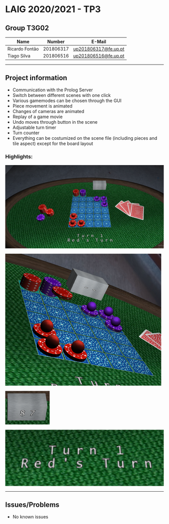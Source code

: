 # LAIG 2020/2021 - TP3

## Group T3G02
| Name             | Number    | E-Mail               |
| ---------------- | --------- | -------------------- |
| Ricardo Fontão   | 201806317 | up201806317@fe.up.pt |
| Tiago Silva      | 201806516 | up201806516@fe.up.pt |
----
## Project information

- Communication with the Prolog Server
- Switch between different scenes with one click
- Various gamemodes can be chosen through the GUI
- Piece movement is animated
- Changes of cameras are animated
- Replay of a game movie
- Undo moves through button in the scene
- Adjustable turn timer
- Turn counter
- Everything can be costumized on the scene file (including pieces and tile aspect) except for the board layout

### Highlights:

![Costum Pieces and Tiles](docs/custom_pieces.png)

![Piece Animations](docs/piece_animation.png)

![Turn Timer](docs/turn_timer.png)

![Game Info](docs/game_info.png)

----
## Issues/Problems

- No known issues


